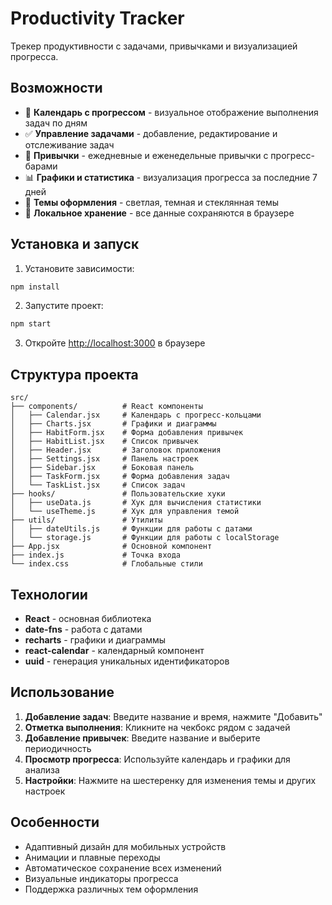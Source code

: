 # Productivity Tracker

Трекер продуктивности с задачами, привычками и визуализацией прогресса.

## Возможности

- 📅 **Календарь с прогрессом** - визуальное отображение выполнения задач по дням
- ✅ **Управление задачами** - добавление, редактирование и отслеживание задач
- 🔄 **Привычки** - ежедневные и еженедельные привычки с прогресс-барами
- 📊 **Графики и статистика** - визуализация прогресса за последние 7 дней
- 🎨 **Темы оформления** - светлая, темная и стеклянная темы
- 💾 **Локальное хранение** - все данные сохраняются в браузере

## Установка и запуск

1. Установите зависимости:
```bash
npm install
```

2. Запустите проект:
```bash
npm start
```

3. Откройте [http://localhost:3000](http://localhost:3000) в браузере

## Структура проекта

```
src/
├── components/          # React компоненты
│   ├── Calendar.jsx     # Календарь с прогресс-кольцами
│   ├── Charts.jsx       # Графики и диаграммы
│   ├── HabitForm.jsx    # Форма добавления привычек
│   ├── HabitList.jsx    # Список привычек
│   ├── Header.jsx       # Заголовок приложения
│   ├── Settings.jsx     # Панель настроек
│   ├── Sidebar.jsx      # Боковая панель
│   ├── TaskForm.jsx     # Форма добавления задач
│   └── TaskList.jsx     # Список задач
├── hooks/               # Пользовательские хуки
│   ├── useData.js       # Хук для вычисления статистики
│   └── useTheme.js      # Хук для управления темой
├── utils/               # Утилиты
│   ├── dateUtils.js     # Функции для работы с датами
│   └── storage.js       # Функции для работы с localStorage
├── App.jsx              # Основной компонент
├── index.js             # Точка входа
└── index.css            # Глобальные стили
```

## Технологии

- **React** - основная библиотека
- **date-fns** - работа с датами
- **recharts** - графики и диаграммы
- **react-calendar** - календарный компонент
- **uuid** - генерация уникальных идентификаторов

## Использование

1. **Добавление задач**: Введите название и время, нажмите "Добавить"
2. **Отметка выполнения**: Кликните на чекбокс рядом с задачей
3. **Добавление привычек**: Введите название и выберите периодичность
4. **Просмотр прогресса**: Используйте календарь и графики для анализа
5. **Настройки**: Нажмите на шестеренку для изменения темы и других настроек

## Особенности

- Адаптивный дизайн для мобильных устройств
- Анимации и плавные переходы
- Автоматическое сохранение всех изменений
- Визуальные индикаторы прогресса
- Поддержка различных тем оформления

